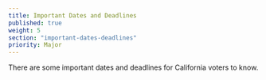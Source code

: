 ```yaml
---
title: Important Dates and Deadlines
published: true
weight: 5
section: "important-dates-deadlines"
priority: Major
---
```

There are some important dates and deadlines for California voters to know.